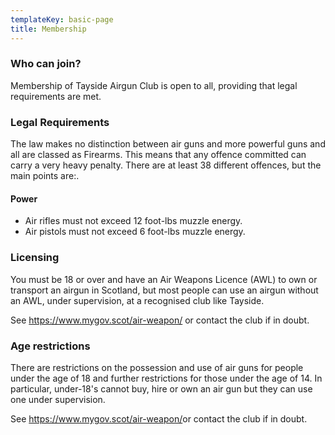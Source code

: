 ```yaml
---
templateKey: basic-page
title: Membership
---
```

### Who can join?

Membership of Tayside Airgun Club is open to all, providing that legal requirements are met.

### Legal Requirements

The law makes no distinction between air guns and more powerful guns and all are classed as Firearms. This means that any offence committed can carry a very heavy penalty. There are at least 38 different offences, but the main points are:.

#### Power

* Air rifles must not exceed 12 foot-lbs muzzle energy.
* Air pistols must not exceed 6 foot-lbs muzzle energy.

### Licensing

You must be 18 or over and have an  Air Weapons Licence (AWL) to own or transport an airgun in Scotland, but most people can use an airgun without an AWL, under supervision, at a recognised club like Tayside.

See <https://www.mygov.scot/air-weapon/> or contact the club if in doubt.

### Age restrictions

There are restrictions on the possession and use of air guns for people under the age of 18 and further restrictions for those under the age of 14.  In particular, under-18's cannot buy, hire or own an air gun but they can use one under supervision.

See <https://www.mygov.scot/air-weapon/>or contact the club if in doubt.
